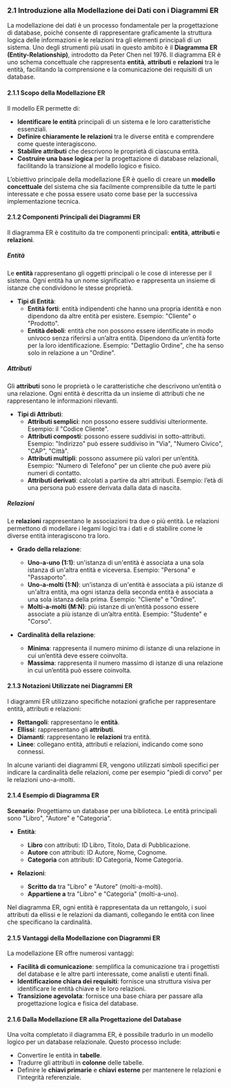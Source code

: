 ### 2.1 Introduzione alla Modellazione dei Dati con i Diagrammi ER

La modellazione dei dati è un processo fondamentale per la progettazione di database, poiché consente di rappresentare graficamente la struttura logica delle informazioni e le relazioni tra gli elementi principali di un sistema. Uno degli strumenti più usati in questo ambito è il **Diagramma ER (Entity-Relationship)**, introdotto da Peter Chen nel 1976. Il diagramma ER è uno schema concettuale che rappresenta **entità**, **attributi** e **relazioni** tra le entità, facilitando la comprensione e la comunicazione dei requisiti di un database.

#### 2.1.1 Scopo della Modellazione ER

Il modello ER permette di:
   - **Identificare le entità** principali di un sistema e le loro caratteristiche essenziali.
   - **Definire chiaramente le relazioni** tra le diverse entità e comprendere come queste interagiscono.
   - **Stabilire attributi** che descrivono le proprietà di ciascuna entità.
   - **Costruire una base logica** per la progettazione di database relazionali, facilitando la transizione al modello logico e fisico.

L’obiettivo principale della modellazione ER è quello di creare un **modello concettuale** del sistema che sia facilmente comprensibile da tutte le parti interessate e che possa essere usato come base per la successiva implementazione tecnica.

#### 2.1.2 Componenti Principali dei Diagrammi ER

Il diagramma ER è costituito da tre componenti principali: **entità**, **attributi** e **relazioni**.

##### Entità

Le **entità** rappresentano gli oggetti principali o le cose di interesse per il sistema. Ogni entità ha un nome significativo e rappresenta un insieme di istanze che condividono le stesse proprietà.

- **Tipi di Entità**:
  - **Entità forti**: entità indipendenti che hanno una propria identità e non dipendono da altre entità per esistere. Esempio: "Cliente" o "Prodotto".
  - **Entità deboli**: entità che non possono essere identificate in modo univoco senza riferirsi a un’altra entità. Dipendono da un’entità forte per la loro identificazione. Esempio: "Dettaglio Ordine", che ha senso solo in relazione a un "Ordine".

##### Attributi

Gli **attributi** sono le proprietà o le caratteristiche che descrivono un’entità o una relazione. Ogni entità è descritta da un insieme di attributi che ne rappresentano le informazioni rilevanti.

- **Tipi di Attributi**:
  - **Attributi semplici**: non possono essere suddivisi ulteriormente. Esempio: il "Codice Cliente".
  - **Attributi composti**: possono essere suddivisi in sotto-attributi. Esempio: "Indirizzo" può essere suddiviso in "Via", "Numero Civico", "CAP", "Città".
  - **Attributi multipli**: possono assumere più valori per un’entità. Esempio: "Numero di Telefono" per un cliente che può avere più numeri di contatto.
  - **Attributi derivati**: calcolati a partire da altri attributi. Esempio: l’età di una persona può essere derivata dalla data di nascita.

##### Relazioni

Le **relazioni** rappresentano le associazioni tra due o più entità. Le relazioni permettono di modellare i legami logici tra i dati e di stabilire come le diverse entità interagiscono tra loro.

- **Grado della relazione**:
  - **Uno-a-uno (1:1)**: un'istanza di un'entità è associata a una sola istanza di un'altra entità e viceversa. Esempio: "Persona" e "Passaporto".
  - **Uno-a-molti (1:N)**: un'istanza di un'entità è associata a più istanze di un'altra entità, ma ogni istanza della seconda entità è associata a una sola istanza della prima. Esempio: "Cliente" e "Ordine".
  - **Molti-a-molti (M:N)**: più istanze di un’entità possono essere associate a più istanze di un’altra entità. Esempio: "Studente" e "Corso".

- **Cardinalità della relazione**:
  - **Minima**: rappresenta il numero minimo di istanze di una relazione in cui un’entità deve essere coinvolta.
  - **Massima**: rappresenta il numero massimo di istanze di una relazione in cui un’entità può essere coinvolta.

#### 2.1.3 Notazioni Utilizzate nei Diagrammi ER

I diagrammi ER utilizzano specifiche notazioni grafiche per rappresentare entità, attributi e relazioni:

- **Rettangoli**: rappresentano le **entità**.
- **Ellissi**: rappresentano gli **attributi**.
- **Diamanti**: rappresentano le **relazioni** tra entità.
- **Linee**: collegano entità, attributi e relazioni, indicando come sono connessi.
  
In alcune varianti dei diagrammi ER, vengono utilizzati simboli specifici per indicare la cardinalità delle relazioni, come per esempio "piedi di corvo" per le relazioni uno-a-molti.

#### 2.1.4 Esempio di Diagramma ER

**Scenario**: Progettiamo un database per una biblioteca. Le entità principali sono "Libro", "Autore" e "Categoria".

- **Entità**:
  - **Libro** con attributi: ID Libro, Titolo, Data di Pubblicazione.
  - **Autore** con attributi: ID Autore, Nome, Cognome.
  - **Categoria** con attributi: ID Categoria, Nome Categoria.

- **Relazioni**:
  - **Scritto da** tra "Libro" e "Autore" (molti-a-molti).
  - **Appartiene a** tra "Libro" e "Categoria" (molti-a-uno).

Nel diagramma ER, ogni entità è rappresentata da un rettangolo, i suoi attributi da ellissi e le relazioni da diamanti, collegando le entità con linee che specificano la cardinalità.

#### 2.1.5 Vantaggi della Modellazione con Diagrammi ER

La modellazione ER offre numerosi vantaggi:
   - **Facilità di comunicazione**: semplifica la comunicazione tra i progettisti del database e le altre parti interessate, come analisti e utenti finali.
   - **Identificazione chiara dei requisiti**: fornisce una struttura visiva per identificare le entità chiave e le loro relazioni.
   - **Transizione agevolata**: fornisce una base chiara per passare alla progettazione logica e fisica del database.

#### 2.1.6 Dalla Modellazione ER alla Progettazione del Database

Una volta completato il diagramma ER, è possibile tradurlo in un modello logico per un database relazionale. Questo processo include:
   - Convertire le entità in **tabelle**.
   - Tradurre gli attributi in **colonne** delle tabelle.
   - Definire le **chiavi primarie** e **chiavi esterne** per mantenere le relazioni e l'integrità referenziale.
